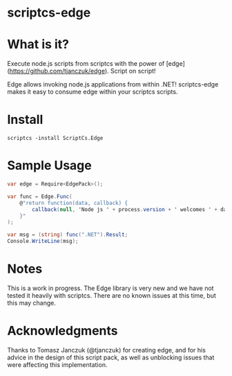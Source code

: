 scriptcs-edge
=============

# What is it?

Execute node.js scripts from scriptcs with the power of [edge] (https://github.com/tjanczuk/edge). Script on script!

Edge allows invoking node.js applications from within .NET! scriptcs-edge makes it easy to consume edge within your scriptcs scripts.

# Install
```
scriptcs -install ScriptCs.Edge
```

# Sample Usage
```csharp
var edge = Require<EdgePack>();

var func = Edge.Func(
	@"return function(data, callback) {
		callback(null, 'Node js ' + process.version + ' welcomes ' + data);
	}"
);

var msg = (string) func(".NET").Result;
Console.WriteLine(msg);
```

# Notes
This is a work in progress. The Edge library is very new and we have not tested it heavily with scriptcs. There are no known issues at this time, but this may change. 

# Acknowledgments
Thanks to Tomasz Janczuk (@tjanczuk) for creating edge, and for his advice in the design of this script pack, as well as unblocking issues that were affecting this implementation.

